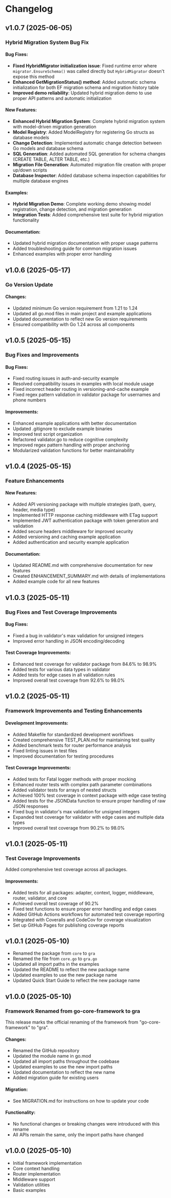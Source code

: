 # Changelog

## v1.0.7 (2025-06-05)

### Hybrid Migration System Bug Fix

#### Bug Fixes:
- **Fixed HybridMigrator initialization issue**: Fixed runtime error where `migrator.EnsureSchema()` was called directly but `HybridMigrator` doesn't expose this method
- **Enhanced GetMigrationStatus() method**: Added automatic schema initialization for both EF migration schema and migration history table
- **Improved demo reliability**: Updated hybrid migration demo to use proper API patterns and automatic initialization

#### New Features:
- **Enhanced Hybrid Migration System**: Complete hybrid migration system with model-driven migration generation
- **Model Registry**: Added ModelRegistry for registering Go structs as database models
- **Change Detection**: Implemented automatic change detection between Go models and database schema
- **SQL Generation**: Added automated SQL generation for schema changes (CREATE TABLE, ALTER TABLE, etc.)
- **Migration File Generation**: Automated migration file creation with proper up/down scripts
- **Database Inspector**: Added database schema inspection capabilities for multiple database engines

#### Examples:
- **Hybrid Migration Demo**: Complete working demo showing model registration, change detection, and migration generation
- **Integration Tests**: Added comprehensive test suite for hybrid migration functionality

#### Documentation:
- Updated hybrid migration documentation with proper usage patterns
- Added troubleshooting guide for common migration issues
- Enhanced examples with proper error handling

## v1.0.6 (2025-05-17)

### Go Version Update

#### Changes:
- Updated minimum Go version requirement from 1.21 to 1.24
- Updated all go.mod files in main project and example applications
- Updated documentation to reflect new Go version requirements
- Ensured compatibility with Go 1.24 across all components

## v1.0.5 (2025-05-15)

### Bug Fixes and Improvements

#### Bug Fixes:
- Fixed routing issues in auth-and-security example
- Resolved compatibility issues in examples with local module usage
- Fixed incorrect header routing in versioning-and-cache example
- Fixed regex pattern validation in validator package for usernames and phone numbers

#### Improvements:
- Enhanced example applications with better documentation
- Updated .gitignore to exclude example binaries
- Improved test script organization
- Refactored validator.go to reduce cognitive complexity
- Improved regex pattern handling with proper anchoring
- Modularized validation functions for better maintainability

## v1.0.4 (2025-05-15)

### Feature Enhancements

#### New Features:
- Added API versioning package with multiple strategies (path, query, header, media type)
- Implemented HTTP response caching middleware with ETag support
- Implemented JWT authentication package with token generation and validation
- Added secure headers middleware for improved security
- Added versioning and caching example application
- Added authentication and security example application

#### Documentation:
- Updated README.md with comprehensive documentation for new features
- Created ENHANCEMENT_SUMMARY.md with details of implementations
- Added example code for all new features

## v1.0.3 (2025-05-11)

### Bug Fixes and Test Coverage Improvements

#### Bug Fixes:
- Fixed a bug in validator's max validation for unsigned integers
- Improved error handling in JSON encoding/decoding

#### Test Coverage Improvements:
- Enhanced test coverage for validator package from 84.6% to 98.9%
- Added tests for various data types in validator
- Added tests for edge cases in all validation rules
- Improved overall test coverage from 92.6% to 98.0%

## v1.0.2 (2025-05-11)

### Framework Improvements and Testing Enhancements

#### Development Improvements:
- Added Makefile for standardized development workflows
- Created comprehensive TEST_PLAN.md for maintaining test quality
- Added benchmark tests for router performance analysis
- Fixed linting issues in test files
- Improved documentation for testing procedures

#### Test Coverage Improvements:
- Added tests for Fatal logger methods with proper mocking
- Enhanced router tests with complex path parameter combinations
- Added validator tests for arrays of nested structs
- Achieved 100% test coverage in context package with edge case testing
- Added tests for the JSONData function to ensure proper handling of raw JSON responses
- Fixed bug in validator's max validation for unsigned integers
- Expanded test coverage for validator with edge cases and multiple data types
- Improved overall test coverage from 90.2% to 98.0%

## v1.0.1 (2025-05-11)

### Test Coverage Improvements

Added comprehensive test coverage across all packages.

#### Improvements:
- Added tests for all packages: adapter, context, logger, middleware, router, validator, and core
- Achieved overall test coverage of 90.2%
- Fixed test functions to ensure proper error handling and edge cases
- Added GitHub Actions workflows for automated test coverage reporting
- Integrated with Coveralls and CodeCov for coverage visualization
- Set up GitHub Pages for publishing coverage reports

## v1.0.1 (2025-05-10)

- Renamed the package from `core` to `gra`
- Renamed the file from `core.go` to `gra.go`
- Updated all import paths in the examples
- Updated the README to reflect the new package name
- Updated examples to use the new package name
- Updated Quick Start Guide to reflect the new package name

## v1.0.0 (2025-05-10)

### Framework Renamed from go-core-framework to gra

This release marks the official renaming of the framework from "go-core-framework" to "gra".

#### Changes:
- Renamed the GitHub repository
- Updated the module name in go.mod
- Updated all import paths throughout the codebase
- Updated examples to use the new import paths
- Updated documentation to reflect the new name
- Added migration guide for existing users

#### Migration:
- See MIGRATION.md for instructions on how to update your code

#### Functionality:
- No functional changes or breaking changes were introduced with this rename
- All APIs remain the same, only the import paths have changed

## v1.0.0 (2025-05-10)

- Initial framework implementation
- Core context handling
- Router implementation
- Middleware support
- Validation utilities
- Basic examples